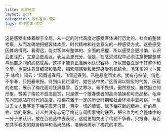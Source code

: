 ```yaml
---
title: 宏观感受
layout: post
categories: 写作客体-感受
tags: 写作客体-感受
---
```


这是感受主体着眼于全局，从一定的时代高度对感受客体进行历史的、社会的整体考察，从而准确地把握客体本质、时代精神和社会意义的一种感受方式。这些感受因其站得高、看得远，能对客体有整体的、全面的把握，所以感受会更准确，认识会更深刻，立意会更高远，表达会更充分。但是，在感受过程中必须注意把握整体与局部之间的必然联系，这样才能真正准确地认识客体，所以既要立足于其整体和全局，也要注意其细部和局部，把宏观感受和微观感受有机结合。毛泽东的《卜算子·咏梅》词云：“风雨送春归，飞雪迎春到。已是悬崖百丈冰，犹有花枝俏。俏也不争春，只把春来报。待到山花烂漫时，她在丛中笑。”这首词以恢宏的气势，乐观的态度，展示了梅花面对狂风暴雪、百丈寒冰，毫不畏惧，傲然怒放，巍然挺立的形象，赞美了梅花不孤高自赏，只是做一个报春使者的高尚情操和可贵品格。毛泽东同志能站在时代的高度，把梅花置于一定的历史时期和社会环境中去考察，一反过去文人墨客笔下梅花孤芳自赏、目空一切的情调，赋予梅花新的精神、新的品格、新的形象。诗人并没有忘记了梅花与周围事物的联系，把它作为社会整体中的一分子来认识，放在百花丛中去表现，这就更加突出了梅花不争春，只报春，与百花共享春天的献身精神和高尚品格，准确地揭示了梅花的本质。 